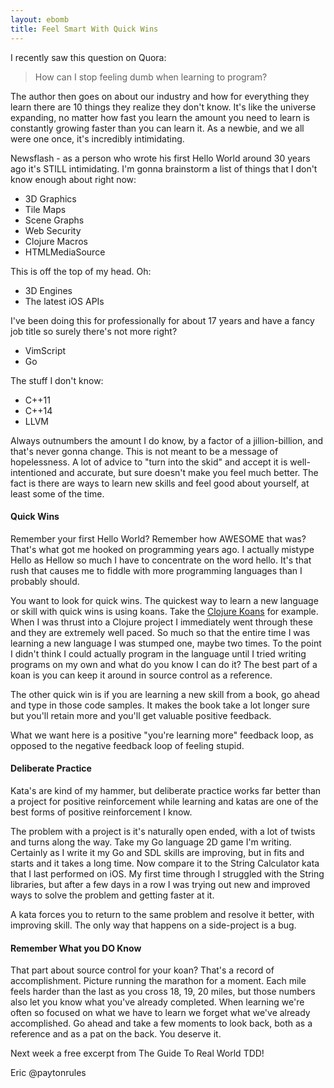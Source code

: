 ```yaml
---
layout: ebomb
title: Feel Smart With Quick Wins
---
```


I recently saw this question on Quora:

>How can I stop feeling dumb when learning to program?

The author then goes on about our industry and how for everything they learn there are 10 things they realize they don't know. It's like the universe expanding, no matter how fast you learn the amount you need to learn is constantly growing faster than you can learn it. As a newbie, and we all were one once, it's incredibly intimidating.

Newsflash - as a person who wrote his first Hello World around 30 years ago it's STILL intimidating. I'm gonna brainstorm a list of things that I don't know enough about right now:

* 3D Graphics
* Tile Maps
* Scene Graphs
* Web Security
* Clojure Macros
* HTMLMediaSource

This is off the top of my head.  Oh:

* 3D Engines
* The latest iOS APIs

I've been doing this for professionally for about 17 years and have a fancy job title so surely there's not more right?

* VimScript
* Go

The stuff I don't know:

* C++11
* C++14
* LLVM

Always outnumbers the amount I do know, by a factor of a jillion-billion, and that's never gonna change. This is not meant to be a message of hopelessness. A lot of advice to "turn into the skid" and accept it is well-intentioned and accurate, but sure doesn't make you feel much better. The fact is there are ways to learn new skills and feel good about yourself, at least some of the time.

#### Quick Wins

Remember your first Hello World? Remember how AWESOME that was? That's what got me hooked on programming years ago. I actually mistype Hello as Hellow so much I have to concentrate on the word hello. It's that rush that causes me to fiddle with more programming languages than I probably should.

You want to look for quick wins. The quickest way to learn a new language or skill with quick wins is using koans. Take the [Clojure Koans](link) for example. When I was thrust into a Clojure project I immediately went through these and they are extremely well paced. So much so that the entire time I was learning a new language I was stumped one, maybe two times. To the point I didn't think I could actually program in the language until I tried writing programs on my own and what do you know I can do it? The best part of a koan is you can keep it around in source control as a reference.

The other quick win is if you are learning a new skill from a book, go ahead and type in those code samples. It makes the book take a lot longer sure but you'll retain more and you'll get valuable positive feedback.

What we want here is a positive "you're learning more" feedback loop, as opposed to the negative feedback loop of feeling stupid.

#### Deliberate Practice

Kata's are kind of my hammer, but deliberate practice works far better than a project for positive reinforcement while learning and katas are one of the best forms of positive reinforcement I know.

The problem with a project is it's naturally open ended, with a lot of twists and turns along the way. Take my Go language 2D game I'm writing. Certainly as I write it my Go and SDL skills are improving, but in fits and starts and it takes a long time. Now compare it to the String Calculator kata that I last performed on iOS. My first time through I struggled with the String libraries, but after a few days in a row I was trying out new and improved ways to solve the problem and getting faster at it.

A kata forces you to return to the same problem and resolve it better, with improving skill. The only way that happens on a side-project is a bug.

#### Remember What you DO Know

That part about source control for your koan? That's a record of accomplishment. Picture running the marathon for a moment. Each mile feels harder than the last as you cross 18, 19, 20 miles, but those numbers also let you know what you've already completed. When learning we're often so focused on what we have to learn we forget what we've already accomplished. Go ahead and take a few moments to look back, both as a reference and as a pat on the back. You deserve it.

Next week a free excerpt from The Guide To Real World TDD!

Eric
@paytonrules
